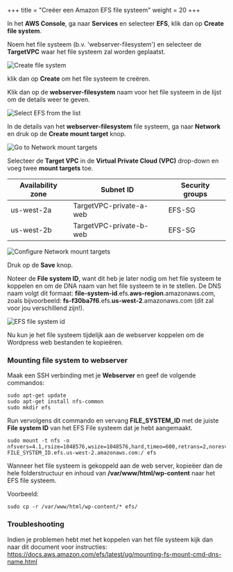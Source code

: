 +++
title = "Creëer een Amazon EFS file systeem"
weight = 20
+++

In het **AWS Console**, ga naar **Services** en selecteer **EFS**, klik dan op **Create file system**.

Noem het file systeem (b.v. 'webserver-filesystem') en selecteer de **TargetVPC** waar het file systeem zal worden geplaatst.

![Create file system](/ecs/create-efs-name.en.png)

klik dan op **Create** om het file systeem te creëren. 

Klik dan op de **webserver-filesystem** naam voor het file systeem in de lijst om de details weer te geven.

![Select EFS from the list](/ecs/create-efs-select.en.png)

In de details van het **webserver-filesystem** file systeem, ga naar **Network** en druk op de **Create mount target** knop.

![Go to Network mount targets](/ecs/create-efs-mount-target.en.png)

Selecteer de **Target VPC** in de **Virtual Private Cloud (VPC)** drop-down en voeg twee **mount targets** toe.

| Availability zone    | Subnet ID      								   | Security groups            |
| ---------------------- | ---------------- |----------------|
| us-west-2a                | TargetVPC-private-a-web            | EFS-SG  |
| us-west-2b                | TargetVPC-private-b-web    | EFS-SG  |


![Configure Network mount targets](/ecs/create-efs-configure-mount-targets.en.png)

Druk op de **Save** knop.

Noteer de **File system ID**, want dit heb je later nodig om het file systeem te koppelen en om de DNA naam van het file systeem te in te stellen. De DNS naam volgt dit formaat: **file-system-id**.efs.**aws-region**.amazonaws.com, zoals bijvoorbeeld: **fs-f30ba7f6**.efs.**us-west-2**.amazonaws.com (dit zal voor jou verschillend zijn!).

![EFS file system id](/ecs/create-efs-file-system-id.en.png)

Nu kun je het file systeem tijdelijk aan de webserver koppelen om de Wordpress web bestanden te kopieëren.

### Mounting file system to webserver

Maak een SSH verbinding met je **Webserver** en geef de volgende commandos:
```
sudo apt-get update
sudo apt-get install nfs-common
sudo mkdir efs
```

Run vervolgens dit commando en vervang **FILE_SYSTEM_ID** met de juiste **File system ID** van het EFS File systeem dat je hebt aangemaakt.

```
sudo mount -t nfs -o nfsvers=4.1,rsize=1048576,wsize=1048576,hard,timeo=600,retrans=2,noresvport FILE_SYSTEM_ID.efs.us-west-2.amazonaws.com:/ efs
```


Wanneer het file systeem is gekoppeld aan de web server, kopieëer dan de hele folderstructuur en inhoud van **/var/www/html/wp-content** naar het EFS file systeem.

Voorbeeld:
```
sudo cp -r /var/www/html/wp-content/* efs/
```

### Troubleshooting

Indien je problemen hebt met het koppelen van het file systeem kijk dan naar dit document voor instructies: https://docs.aws.amazon.com/efs/latest/ug/mounting-fs-mount-cmd-dns-name.html
